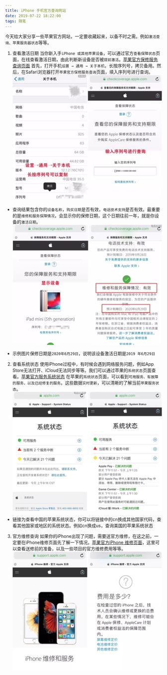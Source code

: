 ```yaml
---
title: iPhone 手机官方查询网站
date: 2019-07-22 18:22:00
tags: 随笔
---
```


今天给大家分享一些苹果官方网站，一定要收藏起来，以备不时之需。例如`激活查询、苹果服务器状态`等等。

1. 查看激活日期
当你新入手`iPhone 或其他苹果设备`，可以通过官方`查看保障状态`页面，在线查看激活日期，由此判断新设备是否被`提前激活`。[苹果官方保修服务查询页面](https://checkcoverage.apple.com/cn/zh/)
首先，打开手机`设置 → 通用 → 关于本机`，长按序列号，拷贝备用。然后，在Safari浏览器打开`苹果官方保修服务查询`页面，填入序列号进行查询。
![](https://raw.githubusercontent.com/Gsl201600/PicGoImg/master/img/2019.07.22.01.jpeg)

* 查询结果包含你的`设备名称`，`购买日期`是否有效，`电话技术支持`是否有效。最重要的是`维修和服务保障情况`，会显示你的保修日期，这个日期往前一年，就是你设备的`激活日期`。
![](https://raw.githubusercontent.com/Gsl201600/PicGoImg/master/img/2019.07.22.02.png)

* 示例图片保修日期是`2020年6月29日`，说明该设备激活日期是`2019 年6月29日`

2. 查看系统状态
使用iPhone过程中，有时候会遇到网络服务问题，例如App Store无法打开、iCloud无法同步等等。我们可以通过苹果的`系统状态`页面查看。[苹果官方服务系统状态](https://www.apple.com/cn/support/systemstatus/)
在苹果的`系统状态`页面，可以看到`可用服务、有故障的服务，以及已经修复的服务`。这些数据`实时更新`，可以清晰的了解当前`苹果服务状态`。
![](https://raw.githubusercontent.com/Gsl201600/PicGoImg/master/img/2019.07.22.03.png)

* 链接为查看中国的苹果系统状态，你可以将链接中的cn换成其他国家代码，查看其他国家或地区的系统状态。例如cn换成us，查询美国的苹果系统状态

3. 官方维修查询
如果你的iPhone出现了问题，需要送官方维修，在这之前，一定要在iPhone维修页面先了解一下情况。[苹果官方iPhone 维修页面](https://support.apple.com/zh-cn/iphone/repair/service)，这里可以查看送修前的准备，以及一些项目的官方维修费用等等。
![](https://raw.githubusercontent.com/Gsl201600/PicGoImg/master/img/2019.07.22.04.png)

